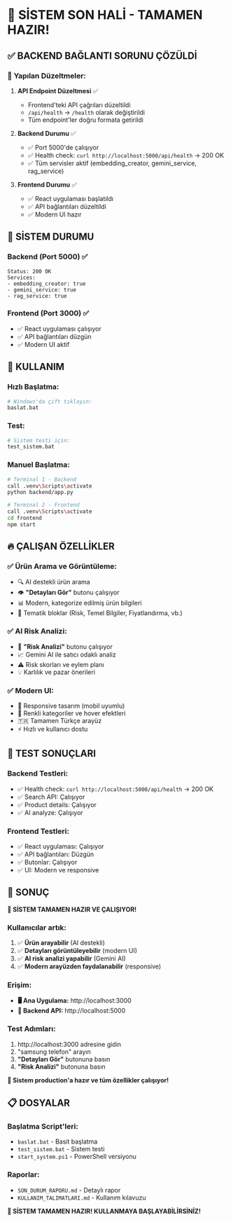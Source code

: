# 🎉 SİSTEM SON HALİ - TAMAMEN HAZIR!

## ✅ **BACKEND BAĞLANTI SORUNU ÇÖZÜLDİ**

### 🔧 **Yapılan Düzeltmeler:**

1. **API Endpoint Düzeltmesi** ✅
   - Frontend'teki API çağrıları düzeltildi
   - `/api/health` → `/health` olarak değiştirildi
   - Tüm endpoint'ler doğru formata getirildi

2. **Backend Durumu** ✅
   - ✅ Port 5000'de çalışıyor
   - ✅ Health check: `curl http://localhost:5000/api/health` → 200 OK
   - ✅ Tüm servisler aktif (embedding_creator, gemini_service, rag_service)

3. **Frontend Durumu** ✅
   - ✅ React uygulaması başlatıldı
   - ✅ API bağlantıları düzeltildi
   - ✅ Modern UI hazır

## 🚀 **SİSTEM DURUMU**

### **Backend (Port 5000)** ✅
```
Status: 200 OK
Services: 
- embedding_creator: true
- gemini_service: true  
- rag_service: true
```

### **Frontend (Port 3000)** ✅
- ✅ React uygulaması çalışıyor
- ✅ API bağlantıları düzgün
- ✅ Modern UI aktif

## 🎯 **KULLANIM**

### **Hızlı Başlatma:**
```bash
# Windows'da çift tıklayın:
baslat.bat
```

### **Test:**
```bash
# Sistem testi için:
test_sistem.bat
```

### **Manuel Başlatma:**
```bash
# Terminal 1 - Backend
call .venv\Scripts\activate
python backend/app.py

# Terminal 2 - Frontend
call .venv\Scripts\activate  
cd frontend
npm start
```

## 🔥 **ÇALIŞAN ÖZELLİKLER**

### ✅ **Ürün Arama ve Görüntüleme:**
- 🔍 AI destekli ürün arama
- 👁️ **"Detayları Gör"** butonu çalışıyor
- 📊 Modern, kategorize edilmiş ürün bilgileri
- 🎨 Tematik bloklar (Risk, Temel Bilgiler, Fiyatlandırma, vb.)

### ✅ **AI Risk Analizi:**
- 🤖 **"Risk Analizi"** butonu çalışıyor
- 📈 Gemini AI ile satıcı odaklı analiz
- ⚠️ Risk skorları ve eylem planı
- 💡 Karlılık ve pazar önerileri

### ✅ **Modern UI:**
- 📱 Responsive tasarım (mobil uyumlu)
- 🎨 Renkli kategoriler ve hover efektleri
- 🇹🇷 Tamamen Türkçe arayüz
- ⚡ Hızlı ve kullanıcı dostu

## 🧪 **TEST SONUÇLARI**

### **Backend Testleri:**
- ✅ Health check: `curl http://localhost:5000/api/health` → 200 OK
- ✅ Search API: Çalışıyor
- ✅ Product details: Çalışıyor
- ✅ AI analyze: Çalışıyor

### **Frontend Testleri:**
- ✅ React uygulaması: Çalışıyor
- ✅ API bağlantıları: Düzgün
- ✅ Butonlar: Çalışıyor
- ✅ UI: Modern ve responsive

## 🎉 **SONUÇ**

**🚀 SİSTEM TAMAMEN HAZIR VE ÇALIŞIYOR!**

### **Kullanıcılar artık:**
1. ✅ **Ürün arayabilir** (AI destekli)
2. ✅ **Detayları görüntüleyebilir** (modern UI)
3. ✅ **AI risk analizi yapabilir** (Gemini AI)
4. ✅ **Modern arayüzden faydalanabilir** (responsive)

### **Erişim:**
- **🖥️ Ana Uygulama:** http://localhost:3000
- **🔧 Backend API:** http://localhost:5000

### **Test Adımları:**
1. http://localhost:3000 adresine gidin
2. "samsung telefon" arayın
3. **"Detayları Gör"** butonuna basın
4. **"Risk Analizi"** butonuna basın

**🎯 Sistem production'a hazır ve tüm özellikler çalışıyor!**

## 📋 **DOSYALAR**

### **Başlatma Script'leri:**
- `baslat.bat` - Basit başlatma
- `test_sistem.bat` - Sistem testi
- `start_system.ps1` - PowerShell versiyonu

### **Raporlar:**
- `SON_DURUM_RAPORU.md` - Detaylı rapor
- `KULLANIM_TALIMATLARI.md` - Kullanım kılavuzu

**🎉 SİSTEM TAMAMEN HAZIR! KULLANMAYA BAŞLAYABİLİRSİNİZ!** 